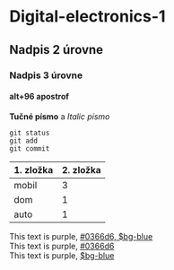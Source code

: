 # Digital-electronics-1
## Nadpis 2 úrovne
### Nadpis 3 úrovne
#### alt+96  apostrof
**Tučné písmo** a
*Italic písmo*
```
git status
git add
git commit
```


| 1. zložka  | 2. zložka | 
| ------------- | ------------- | 
| mobil  | 3  |
| dom | 1  |
| auto | 1  |

<div class="text-purple">
  This text is purple, <a href="#" class="text-inherit">#0366d6, $bg-blue</a>
</div>


<div class="text-purple">
  This text is purple, <a href="#" class="text-inherit">#0366d6</a>
</div>


<div class="text-purple">
  This text is purple, <a href="#" class="text-inherit">$bg-blue</a>
</div>

